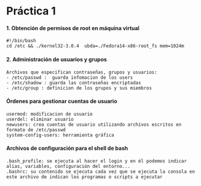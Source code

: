 # Práctica 1

#### 1. Obtención de permisos de root en máquina virtual 
    #!/bin/bash
    cd /etc && ./kernel32-3.0.4  ubda=./Fedora14-x86-root_fs mem=1024m

#### 2. Administración de usuarios y grupos
    Archivos que especifican contraseñas, grupos y usuarios:
    - /etc/passwd :  guarda infomacion de los users
    - /etc/shadow : guarda las contraseñas encriptadas
    - /etc/group : definicion de los grupos y sus miembros
#### Órdenes para gestionar cuentas de usuario ##### 
    
    usermod: modificacion de usuario
    userdel: eliminar usuario
    newusers: crea cuentas de usuario utilizando archivos escritos en formato de /etc/passwd
    system-config-users: herramienta gráfica

#### Archivos de configuración para el shell de bash

    .bash_profile: se ejecuta al hacer el login y en él podemos indicar alias, variables, configuración del entorno...
    .bashrc: su contenido se ejecuta cada vez que se ejecuta la consola en este archivo de indican los programas o scripts a ejecutar
